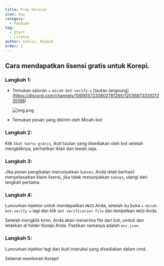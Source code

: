 ```yaml
---
title: Free Version
icon: key
category:
  - Panduan
tag:
  - Start
  - License
author: Schvis, RodanZ
order: 2
---
```


## Cara mendapatkan lisensi gratis untuk Korepi.

### Langkah 1:
- Temukan saluran `★⋅micah-bot-verify⋅★` [tautan langsung] (https://discord.com/channels/1069057220802781265/1203687333107335198)

  ![img.png](/assets/images/docs/202402/verify-1.png)
- Temukan pesan yang dikirim oleh Micah-bot

### Langkah 2:
Klik `Ikat kartu gratis`, ikuti tautan yang disediakan oleh bot setelah mengkliknya, perhatikan iklan dan lewati saja.

### Langkah 3:
Jika pesan pengikatan menunjukkan `Sukses`, Anda telah berhasil menyelesaikan klaim lisensi, jika tidak menunjukkan `Sukses`, ulangi dari langkah pertama.

### Langkah 4:
Luncurkan injektor untuk mendapatkan `HWID` Anda, setelah itu buka `★⋅micah-bot-verify⋅★` lagi dan klik `Get verification file` dan tempelkan `HWID` Anda.

Setelah mengklik kirim, Anda akan menerima file dari bot, unduh dan letakkan di folder Korepi Anda. Pastikan namanya adalah `enc.json`.

### Langkah 5:
Luncurkan injektor lagi dan ikuti instruksi yang disediakan dalam cmd.

Selamat menikmati Korepi!